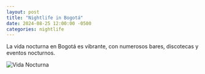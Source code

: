 ```yaml
---
layout: post
title: "Nightlife in Bogotá"
date: 2024-08-25 12:00:00 -0500
categories: nightlife
---
```


La vida nocturna en Bogotá es vibrante, con numerosos bares, discotecas y eventos nocturnos.

![Vida Nocturna](https://cdn.pixabay.com/photo/2016/11/29/03/53/bogota-1867193_960_720.jpg)

